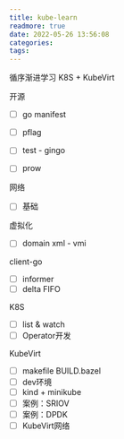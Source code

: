 ```yaml
---
title: kube-learn
readmore: true
date: 2022-05-26 13:56:08
categories:
tags:
---
```



循序渐进学习 K8S + KubeVirt

开源
* [ ] go manifest
* [ ] pflag
* [ ] test - gingo
* [ ] prow


网络
* [ ] 基础

虚拟化
* [ ] domain xml - vmi

client-go
* [ ] informer
* [ ] delta FIFO

K8S
* [ ] list & watch
* [ ] Operator开发

KubeVirt
* [ ] makefile BUILD.bazel
* [ ] dev环境
* [ ] kind + minikube
* [ ] 案例：SRIOV
* [ ] 案例：DPDK
* [ ] KubeVirt网络